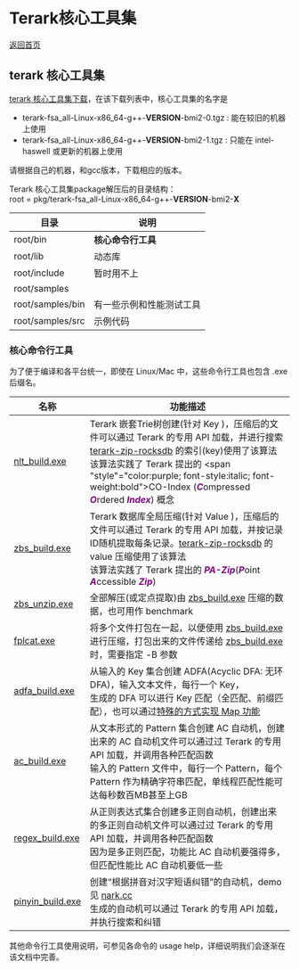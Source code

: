 # Terark核心工具集

[返回首页](../README.md)

## terark 核心工具集

[terark 核心工具集下载](https://www.terark.com/download/tools/latest)，在该下载列表中，核心工具集的名字是
- terark-fsa_all-Linux-x86_64-g++-**VERSION**-bmi2-0.tgz : 能在较旧的机器上使用
- terark-fsa_all-Linux-x86_64-g++-**VERSION**-bmi2-1.tgz : 只能在 intel-haswell 或更新的机器上使用

请根据自己的机器，和gcc版本，下载相应的版本。

Terark 核心工具集package解压后的目录结构：<br>
root = pkg/terark-fsa_all-Linux-x86_64-g++-**VERSION**-bmi2-**X**<br>

|目录|说明|
--------|---------|
root/bin| **核心命令行工具** |
root/lib| 动态库 |
root/include| 暂时用不上 |
root/samples| |
root/samples/bin| 有一些示例和性能测试工具|
root/samples/src| 示例代码 |

### 核心命令行工具
为了便于编译和各平台统一，即使在 Linux/Mac 中，这些命令行工具也包含 .exe 后缀名。

|名称|功能描述  |
-----|-----|
[nlt_build.exe](bin/nlt_build.exe.md)|Terark 嵌套Trie树创建(针对 Key )，压缩后的文件可以通过 Terark 的专用 API 加载，并进行搜索<br>[terark-zip-rocksdb](https://github.com/Terark/terark-zip-rocksdb) 的索引(key)使用了该算法<br/>该算法实践了 Terark 提出的 <span "style"="color:purple; font-style:italic; font-weight:bold">CO-Index</span> (<span style="color:purple; font-style:italic; font-weight:bold">C</span>ompressed <span style="color:purple; font-style:italic; font-weight:bold">O</span>rdered <span style="color:purple; font-style:italic; font-weight:bold">Index</span>) 概念|
[zbs_build.exe](bin/zbs_build.exe.md)|Terark 数据库全局压缩(针对 Value )，压缩后的文件可以通过 Terark 的专用 API 加载，并按记录ID随机提取每条记录。[terark-zip-rocksdb](https://github.com/Terark/terark-zip-rocksdb) 的 value 压缩使用了该算法<br/>该算法实践了 Terark 提出的 <span style="color:purple; font-style:italic; font-weight:bold">PA-Zip</span>(<span style="color:purple; font-style:italic; font-weight:bold">P</span>oint <span style="color:purple; font-style:italic; font-weight:bold">A</span>ccessible <span style="color:purple; font-style:italic; font-weight:bold">Zip</span>)|
[zbs_unzip.exe](bin/zbs_unzip.exe.md)|全部解压(或定点提取)由 [zbs_build.exe](bin/zbs_build.exe.md) 压缩的数据，也可用作 benchmark|
[fplcat.exe](bin/fplcat.exe.md)|将多个文件打包在一起，以便使用 [zbs_build.exe](bin/zbs_build.exe.md) 进行压缩，打包出来的文件传递给 [zbs_build.exe](bin/zbs_build.exe.md) 时，需要指定 -B 参数|
|[adfa_build.exe](bin/adfa_build.exe.md)|从输入的 Key 集合创建 ADFA(Acyclic DFA: 无环DFA)，输入文本文件，每行一个 Key，<br/>生成的 DFA 可以进行 Key 匹配（全匹配、前缀匹配），也可以通过[特殊的方式实现 Map 功能](http://nark.cc/p/?p=172)|
[ac_build.exe](bin/ac_build.exe.md)|从文本形式的 Pattern 集合创建 AC 自动机，创建出来的 AC 自动机文件可以通过过 Terark 的专用 API 加载，并调用各种匹配函数<br/>输入的 Pattern 文件中，每行一个 Pattern，每个 Pattern 作为精确字符串匹配，单线程匹配性能可达每秒数百MB甚至上GB|
[regex_build.exe](bin/regex_build.exe.md)|从正则表达式集合创建多正则自动机，创建出来的多正则自动机文件可以通过过 Terark 的专用 API 加载，并调用各种匹配函数<br/>因为是多正则匹配，功能比 AC 自动机要强得多，但匹配性能比 AC 自动机要低一些|
[pinyin_build.exe](bin/pinyin_build.exe.md)|创建“根据拼音对汉字短语纠错”的自动机，demo 见 [nark.cc](http://nark.cc)<br/>生成的自动机可以通过 Terark 的专用 API 加载，并执行搜索和纠错|


其他命令行工具使用说明，可参见各命令的 usage help，详细说明我们会逐渐在该文档中完善。
